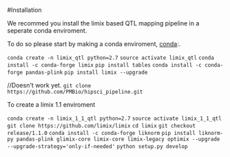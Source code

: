 #Installation

We recommed you install the limix based QTL mapping pipeline in a seperate conda enviroment.

To do so please start by making a conda enviroment, [conda](https://conda.io/docs/index.html):.

`conda create -n limix_qtl python=2.7`
`source activate limix_qtl`
`conda install -c conda-forge limix`
`pip install tables`
`conda install -c conda-forge pandas-plink`
`pip install limix --upgrade`


//Doesn't work yet.
`git clone https://github.com/PMBio/hipsci_pipeline.git`


To create a limix 1.1 enviroment

`conda create -n limix_1_1_qtl python=2.7`
`source activate limix_1_1_qtl`
`git clone https://github.com/limix/limix`
`cd limix`
`git checkout release/1.1.0`
`conda install -c conda-forge liknorm`
`pip install liknorm-py pandas-plink glimix-core limix-core limix-legacy optimix --upgrade --upgrade-strategy='only-if-needed'`
`python setup.py develop`